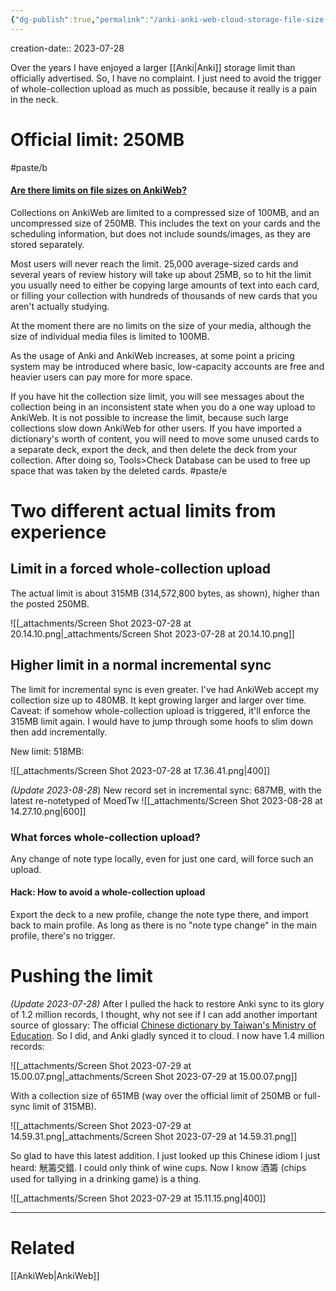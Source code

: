 ```yaml
---
{"dg-publish":true,"permalink":"/anki-anki-web-cloud-storage-file-size-limits-official-and-actual/","noteIcon":"2"}
---
```


creation-date:: 2023-07-28

Over the years I have enjoyed a larger [[Anki\|Anki]] storage limit than officially advertised. So, I have no complaint. I just need to avoid the trigger of whole-collection upload as much as possible, because it really is a pain in the neck.

# Official limit: 250MB

#paste/b 
#### [Are there limits on file sizes on AnkiWeb?](https://faqs.ankiweb.net/are-there-limits-on-file-sizes-on-ankiweb.html#are-there-limits-on-file-sizes-on-ankiweb)

Collections on AnkiWeb are limited to a compressed size of 100MB, and an uncompressed size of 250MB. This includes the text on your cards and the scheduling information, but does not include sounds/images, as they are stored separately.

Most users will never reach the limit. 25,000 average-sized cards and several years of review history will take up about 25MB, so to hit the limit you usually need to either be copying large amounts of text into each card, or filling your collection with hundreds of thousands of new cards that you aren't actually studying.

At the moment there are no limits on the size of your media, although the size of individual media files is limited to 100MB.

As the usage of Anki and AnkiWeb increases, at some point a pricing system may be introduced where basic, low-capacity accounts are free and heavier users can pay more for more space.

If you have hit the collection size limit, you will see messages about the collection being in an inconsistent state when you do a one way upload to AnkiWeb. It is not possible to increase the limit, because such large collections slow down AnkiWeb for other users. If you have imported a dictionary's worth of content, you will need to move some unused cards to a separate deck, export the deck, and then delete the deck from your collection. After doing so, Tools>Check Database can be used to free up space that was taken by the deleted cards.
#paste/e 

# Two different actual limits from experience

## Limit in a forced whole-collection upload

The actual limit is about 315MB (314,572,800 bytes, as shown), higher than the posted 250MB.

![[_attachments/Screen Shot 2023-07-28 at 20.14.10.png\|_attachments/Screen Shot 2023-07-28 at 20.14.10.png]]

## Higher limit in a normal incremental sync

The limit for incremental sync is even greater. I've had AnkiWeb accept my collection size up to 480MB. It kept growing larger and larger over time. Caveat: if somehow whole-collection upload is triggered, it'll enforce the 315MB limit again. I would have to jump through some hoofs to slim down then add incrementally.

New limit: 518MB:

![[_attachments/Screen Shot 2023-07-28 at 17.36.41.png\|400]]

*(Update 2023-08-28*) New record set in incremental sync: 687MB, with the latest re-notetyped of MoedTw
![[_attachments/Screen Shot 2023-08-28 at 14.27.10.png\|600]]


### What forces whole-collection upload?

Any change of note type locally, even for just one card, will force such an upload.

#### Hack: How to avoid a whole-collection upload

Export the deck to a new profile, change the note type there, and import back to main profile. As long as there is no "note type change" in the main profile, there's no trigger.
# Pushing the limit

*(Update 2023-07-28)* After I pulled the hack to restore Anki sync to its glory of 1.2 million records, I thought, why not see if I can add another important source of glossary: The official [Chinese dictionary by Taiwan's Ministry of Education](https://www.moedict.tw). So I did, and Anki gladly synced it to cloud. I now have 1.4 million records:

![[_attachments/Screen Shot 2023-07-29 at 15.00.07.png\|_attachments/Screen Shot 2023-07-29 at 15.00.07.png]]

With a collection size of 651MB (way over the official limit of 250MB or full-sync limit of 315MB).

![[_attachments/Screen Shot 2023-07-29 at 14.59.31.png\|_attachments/Screen Shot 2023-07-29 at 14.59.31.png]]

So glad to have this latest addition. I just looked up this Chinese idiom I just heard: 觥籌交錯. I could only think of wine cups. Now I know 酒籌 (chips used for tallying in a drinking game) is a thing.

![[_attachments/Screen Shot 2023-07-29 at 15.11.15.png\|400]]

---
# Related

[[AnkiWeb\|AnkiWeb]]